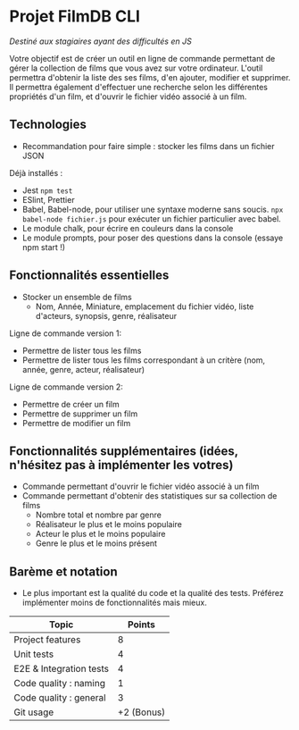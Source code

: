 # Projet FilmDB CLI

_Destiné aux stagiaires ayant des difficultés en JS_

Votre objectif est de créer un outil en ligne de commande permettant de gérer la collection de films que vous avez sur
votre ordinateur.
L'outil permettra d'obtenir la liste des ses films, d'en ajouter, modifier et supprimer.
Il permettra également d'effectuer une recherche selon les différentes propriétés d'un film, et d'ouvrir le fichier
vidéo associé à un film.

## Technologies

- Recommandation pour faire simple : stocker les films dans un fichier JSON

Déjà installés :

- Jest `npm test`
- ESlint, Prettier
- Babel, Babel-node, pour utiliser une syntaxe moderne sans soucis. `npx babel-node fichier.js` pour exécuter un fichier
  particulier avec babel.
- Le module chalk, pour écrire en couleurs dans la console
- Le module prompts, pour poser des questions dans la console (essaye npm start !)

## Fonctionnalités essentielles

- Stocker un ensemble de films
    - Nom, Année, Miniature, emplacement du fichier vidéo, liste d'acteurs, synopsis, genre, réalisateur

Ligne de commande version 1:

- Permettre de lister tous les films
- Permettre de lister tous les films correspondant à un critère (nom, année, genre, acteur, réalisateur)

Ligne de commande version 2:

- Permettre de créer un film
- Permettre de supprimer un film
- Permettre de modifier un film

## Fonctionnalités supplémentaires (idées, n'hésitez pas à implémenter les votres)

- Commande permettant d'ouvrir le fichier vidéo associé à un film
- Commande permettant d'obtenir des statistiques sur sa collection de films
    - Nombre total et nombre par genre
    - Réalisateur le plus et le moins populaire
    - Acteur le plus et le moins populaire
    - Genre le plus et le moins présent

## Barème et notation

- Le plus important est la qualité du code et la qualité des tests. Préférez implémenter moins de fonctionnalités mais
  mieux.

| Topic                   | Points     |
| ----------------------- | ---------- |
| Project features        | 8          |
| Unit tests              | 4          |
| E2E & Integration tests | 4          |
| Code quality : naming   | 1          |
| Code quality : general  | 3          |
| Git usage               | +2 (Bonus) |
